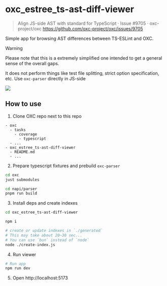 # oxc_estree_ts-ast-diff-viewer

> Align JS-side AST with standard for TypeScript · Issue #9705 · oxc-project/oxc
> https://github.com/oxc-project/oxc/issues/9705

Simple app for browsing AST differences between TS-ESLint and OXC.

> [!WARNING]
> Please note that this is a extremely simplified one intended to get a general sense of the overall gaps.
>
> It does not perform things like test file splitting, strict option specification, etc.
> Use `oxc-parser` directly in JS-side

![](./ss.avif)

## How to use

1. Clone OXC repo next to this repo

```
- oxc
  - tasks
    - coverage
      - typescript
  - ...
- oxc_estree_ts-ast-diff-viewer
  - README.md
  - ...
```

2. Prepare typescript fixtures and prebuild `oxc-parser`

```sh
cd oxc
just submodules

cd napi/parser
pnpm run build
```

3. Install deps and create indexes

```sh
cd oxc_estree_ts-ast-diff-viewer

npm i

# create or update indexes in `./generated`
# This may take about 20~30 sec...
# You can use `bun` instead of `node`
node ./create-index.js
```

4. Run viewer

```sh
# Run app
npm run dev
```

5. Open http://localhost:5173

